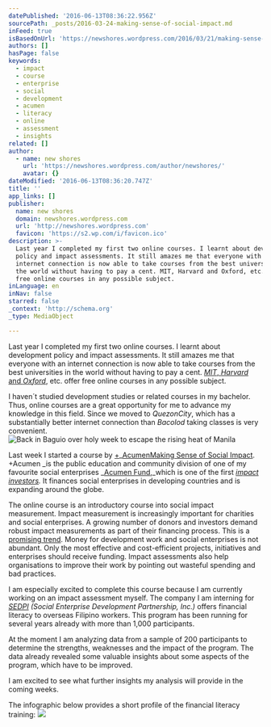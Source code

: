 ```yaml
---
datePublished: '2016-06-13T08:36:22.956Z'
sourcePath: _posts/2016-03-24-making-sense-of-social-impact.md
inFeed: true
isBasedOnUrl: 'https://newshores.wordpress.com/2016/03/21/making-sense-of-social-impact/'
authors: []
hasPage: false
keywords:
  - impact
  - course
  - enterprise
  - social
  - development
  - acumen
  - literacy
  - online
  - assessment
  - insights
related: []
author:
  - name: new shores
    url: 'https://newshores.wordpress.com/author/newshores/'
    avatar: {}
dateModified: '2016-06-13T08:36:20.747Z'
title: ''
app_links: []
publisher:
  name: new shores
  domain: newshores.wordpress.com
  url: 'http://newshores.wordpress.com'
  favicon: 'https://s2.wp.com/i/favicon.ico'
description: >-
  Last year I completed my first two online courses. I learnt about development
  policy and impact assessments. It still amazes me that everyone with an
  internet connection is now able to take courses from the best universities in
  the world without having to pay a cent. MIT, Harvard and Oxford, etc. offer
  free online courses in any possible subject.
inLanguage: en
inNav: false
starred: false
_context: 'http://schema.org'
_type: MediaObject

---
```

Last year I completed my first two online courses. I learnt about development policy and impact assessments. It still amazes me that everyone with an internet connection is now able to take courses from the best universities in the world without having to pay a cent. _[MIT][0]_[, ][0]_[Harvard ][0]_[and ][0]_[Oxford][0]_, etc. offer free online courses in any possible subject.

I haven´t studied development studies or related courses in my bachelor. Thus, online courses are a great opportunity for me to advance my knowledge in this field. Since we moved to _QuezonCity_, which has a substantially better internet connection than _Bacolod_ taking classes is very convenient.
![Back in Baguio over holy week to escape the rising heat of Manila](https://the-grid-user-content.s3-us-west-2.amazonaws.com/d552d03b-37c9-4ecd-aeb1-a67f1d090b8d.png)

Last week I started a course by [+][1]_[AcumenMaking Sense of Social Impact][1]. +Acumen _is the public education and community division of one of my favourite social enterprises _[Acumen Fund][2],_which is one of the first _[impact investors][3]._ It finances social enterprises in developing countries and is expanding around the globe.

The online course is an introductory course into social impact measurement. Impact measurement is increasingly important for charities and social enterprises. A growing number of donors and investors demand robust impact measurements as part of their financing process. This is a [promising trend][4]. Money for development work and social enterprises is not abundant. Only the most effective and cost-efficient projects, initiatives and enterprises should receive funding. Impact assessments also help organisations to improve their work by pointing out wasteful spending and bad practices.

I am especially excited to complete this course because I am currently working on an impact assessment myself. The company I am interning for _[SEDPI][5] (Social Enterprise Development Partnership, Inc.)_ offers financial literacy to overseas Filipino workers. This program has been running for several years already with more than 1,000 participants.

At the moment I am analyzing data from a sample of 200 participants to determine the strengths, weaknesses and the impact of the program. The data already revealed some valuable insights about some aspects of the program, which have to be improved.

I am excited to see what further insights my analysis will provide in the coming weeks.

The infographic below provides a short profile of the financial literacy training:
![](https://s3-us-west-2.amazonaws.com/the-grid-img/p/f41b103301768801f5d543b5860bee917a143907.jpg)

[0]: http://edx.org/
[1]: http://plusacumen.org/courses/social-impact-2/
[2]: http://acumen.org/
[3]: https://thegiin.org/impact-investing/
[4]: http://www.theguardian.com/social-enterprise-network/2012/nov/20/measuring-impact-social-enterprise-essential
[5]: http://sedpi.com/